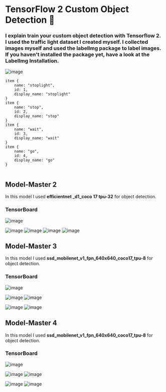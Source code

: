 # **TensorFlow 2  Custom Object Detection** :candy:

### I explain train your custom object detection with Tensorflow 2. I used the traffic light dataset I created myself. I collected images myself and used the labelImg package to label images. If you haven't installed the package yet, have a look at the LabelImg Installation.  ###

![image](https://github.com/NurFortuna/Custom_Object_Detection_Tensorflow2/blob/main/modelmaster2/veri.JPG)


```
item {
    name: "stoplight",
    id: 1,
    display_name: "stoplight"
}
item {
    name: "stop",
    id: 2,
    display_name: "stop"
}
item {
    name: "wait",
    id: 3,
    display_name: "wait"
}
item {
    name: "go",
    id: 4,
    display_name: "go"
}


```

## Model-Master 2 ##
In this model I used **efficientnet _d1_coco 17 tpu-32** for object detection. 

### TensorBoard ###
![image](https://github.com/NurFortuna/Custom_Object_Detection/blob/main/model2/test/result_images/graphs.JPG)

![image](https://github.com/NurFortuna/Custom_Object_Detection/blob/main/model2/test/result_images/result2.png)
![image](https://github.com/NurFortuna/Custom_Object_Detection/blob/main/model2/test/result_images/result4.png)
![image](https://github.com/NurFortuna/Custom_Object_Detection/blob/main/model2/test/result_images/result5.png)
![image](https://github.com/NurFortuna/Custom_Object_Detection/blob/main/model2/test/result_images/result3.png)

## Model-Master 3 ##
In this model I used **ssd_mobilenet_v1_fpn_640x640_coco17_tpu-8** for object detection. 
### TensorBoard ###
![image](https://github.com/NurFortuna/Custom_Object_Detection/blob/main/model3/test/result_images/result1.JPG)

![image](https://github.com/NurFortuna/Custom_Object_Detection/blob/main/model3/test/result_images/result2.png)
![image](https://github.com/NurFortuna/Custom_Object_Detection/blob/main/model3/test/result_images/result1.png)

![image](https://github.com/NurFortuna/Custom_Object_Detection/blob/main/model3/test/result_images/result7.png)
![image](https://github.com/NurFortuna/Custom_Object_Detection/blob/main/model3/test/result_images/result5.png)


## Model-Master 4 ##
In this model I used **ssd_mobilenet_v1_fpn_640x640_coco17_tpu-8** for object detection. 
### TensorBoard ###
![image](https://github.com/NurFortuna/Custom_Object_Detection/blob/main/model4/test/result_images/tensorboard.JPG)

![image](https://github.com/NurFortuna/Custom_Object_Detection/blob/main/model4/test/result_images/2.png)
![image](https://github.com/NurFortuna/Custom_Object_Detection/blob/main/model4/test/result_images/1.png)

![image](https://github.com/NurFortuna/Custom_Object_Detection/blob/main/model4/test/result_images/4.png)
![image](https://github.com/NurFortuna/Custom_Object_Detection/blob/main/model4/test/result_images/5.png)



